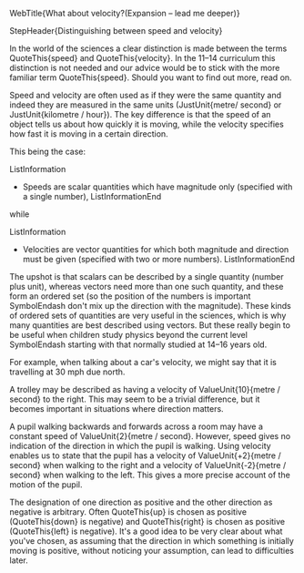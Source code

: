 WebTitle{What about velocity?(Expansion &ndash; lead me deeper)}

StepHeader{Distinguishing between speed and velocity}

In the world of the sciences a clear distinction is made between the terms QuoteThis{speed} and QuoteThis{velocity}. In the 11&ndash;14 curriculum this distinction is not needed and our advice would be to stick with the more familiar term QuoteThis{speed}. Should you want to find out more, read on.

Speed and velocity are often used as if they were the same quantity and indeed they are measured in the same units (JustUnit{metre/ second} or JustUnit{kilometre / hour}). The key difference is that the speed of an object tells us about how quickly it is moving, while the velocity specifies how fast it is moving in a certain direction.

This being the case: 

ListInformation
- Speeds are scalar quantities which have magnitude only (specified with a single number),
ListInformationEnd

while 

ListInformation
- Velocities are vector quantities for which both magnitude and direction must be given (specified with two or more numbers).
ListInformationEnd

The upshot is that scalars can be described by a single quantity (number plus unit), whereas vectors need more than one such quantity, and these form an ordered set (so the position of the numbers is important SymbolEndash don't mix up the direction with the magnitude). These kinds of ordered sets of quantities are very useful in the sciences, which is why many quantities are best described using vectors. But these really begin to be useful when children study physics beyond the current level SymbolEndash starting with that normally studied at 14&ndash;16 years old. 

For example, when talking about a car's velocity, we might say that it is travelling at 30 mph due north.

A trolley may be described as having a velocity of ValueUnit{10}{metre / second} to the right. This may seem to be a trivial difference, but it becomes important in situations where direction matters.

A pupil walking backwards and forwards across a room may have a constant speed of ValueUnit{2}{metre / second}. However, speed gives no indication of the direction in which the pupil is walking. Using velocity enables us to state that the pupil has a velocity of ValueUnit{+2}{metre / second} when walking to the right and a velocity of ValueUnit{-2}{metre / second} when walking to the left. This gives a more precise account of the motion of the pupil.

The designation of one direction as positive and the other direction as negative is arbitrary. Often QuoteThis{up} is chosen as positive (QuoteThis{down} is negative) and QuoteThis{right} is chosen as positive (QuoteThis{left} is negative). It's a good idea to be very clear about what you've chosen, as assuming that the direction in which something is initially moving is positive, without noticing your assumption, can lead to difficulties later.

